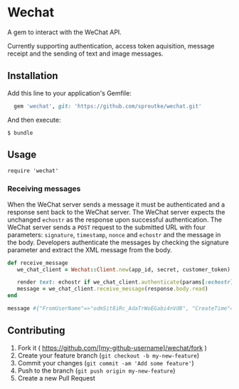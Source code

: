 # Wechat
A gem to interact with the WeChat API.

Currently supporting authentication, access token aquisition, message receipt and the sending of text and image messages.

## Installation

Add this line to your application's Gemfile:

```ruby
  gem 'wechat', git: 'https://github.com/sproutke/wechat.git'
```

And then execute:

    $ bundle

## Usage

    require 'wechat'
 ### Receiving messages
 When the WeChat server sends a message it must be authenticated and a response sent back to the WeChat server. The WeChat server expects the unchanged `echostr` as the response upon successful authentication. The WeChat server sends a `POST` request to the submitted URL with four parameters: `signature`, `timestamp`, `nonce` and `echostr` and the message in the body. Developers authenticate the messages by checking the signature parameter and extract the XML message from the body.

 ```ruby
 def receive_message
    we_chat_client = Wechat::Client.new(app_id, secret, customer_token)

    render text: echostr if we_chat_client.authenticate(params[:echostr],params[:nonce],params[:signature], params[:timestamp])
    message = we_chat_client.receive_message(response.body.read)
 end

 message #{"FromUserName"=>"odmSit8iRc_AdaTrWoEGabi4nVd8", "CreateTime"=>"1436355707", "MsgType"=>"text", "Content"=>"How's it going?", "MsgId"=>"6169100787194945124"}
 ```


## Contributing

1. Fork it ( https://github.com/[my-github-username]/wechat/fork )
2. Create your feature branch (`git checkout -b my-new-feature`)
3. Commit your changes (`git commit -am 'Add some feature'`)
4. Push to the branch (`git push origin my-new-feature`)
5. Create a new Pull Request
